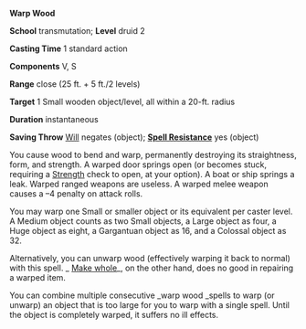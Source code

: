  **Warp Wood**

**School** transmutation; **Level** druid 2

**Casting Time** 1 standard action

**Components** V, S

**Range** close (25 ft. + 5 ft./2 levels)

**Target** 1 Small wooden object/level, all within a 20-ft. radius

**Duration** instantaneous

**Saving Throw** [Will](../combat.md#_will) negates (object); **[Spell Resistance](../glossary.md#_spell-resistance)** yes (object)

You cause wood to bend and warp, permanently destroying its straightness, form, and strength. A warped door springs open (or becomes stuck, requiring a [Strength](../gettingStarted.md#_strength) check to open, at your option). A boat or ship springs a leak. Warped ranged weapons are useless. A warped melee weapon causes a –4 penalty on attack rolls.

You may warp one Small or smaller object or its equivalent per caster level. A Medium object counts as two Small objects, a Large object as four, a Huge object as eight, a Gargantuan object as 16, and a Colossal object as 32.

Alternatively, you can unwarp wood (effectively warping it back to normal) with this spell. _ [Make whole](makeWhole.md#_make-whole)_, on the other hand, does no good in repairing a warped item.

You can combine multiple consecutive _warp wood _spells to warp (or unwarp) an object that is too large for you to warp with a single spell. Until the object is completely warped, it suffers no ill effects.

